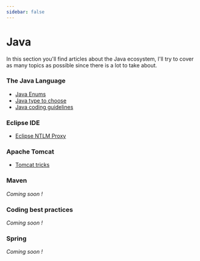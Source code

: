 ```yaml
---
sidebar: false
---
```


# Java

In this section you'll find articles about the Java ecosystem, I'll try to cover as many topics as possible since there is a lot to take about.

### The Java Language

* [Java Enums](enums.html)
* [Java type to choose](java-types.html)
* [Java coding guidelines](coding-guidelines.html)

### Eclipse IDE

* [Eclipse NTLM Proxy](eclipse-ntlm.html)

### Apache Tomcat

* [Tomcat tricks](tomcat-tricks.html)

### Maven

*Coming soon !*

### Coding best practices

*Coming soon !*

### Spring

*Coming soon !*